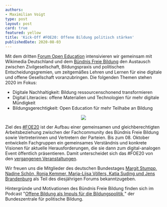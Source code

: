 ```yaml
---
authors:
- Maximilian Voigt
type: post
layout: post
card: true
featured: yellow
title: 'Kick-Off #FOE20: Offene Bildung politisch stärken'
publishedDate: 2020-08-03
---
```


Mit dem dritten [Forum Open Education](https://education.forum-open.de/) intensivieren wir gemeinsam mit Wikimedia Deutschland und dem [Bündnis Freie Bildung](https://buendnis-freie-bildung.de/) den Austausch zwischen Zivilgesellschaft, Bildungspraxis und politischen Entscheidungsgremien, um zeitgemäßes Lehren und Lernen für eine digitale und offene Gesellschaft voranzubringen. Die folgenden Themen stehen 2020 im Fokus:

* Digitale Nachhaltigkeit: Bildung ressourcenschonend transformieren
* Digital Literacies: offene Materialien und Technologien für mehr digitale Mündigkeit
* Bildungsgerechtigkeit: Open Education für mehr Teilhabe an Bildung	

<center><img src="/files/blog/2020/08/Kick-Off-1.png"></img></center>

Ziel des [#FOE20](https://twitter.com/search?q=%23foe20&src=typed_query) ist der Aufbau einer gemeinsamen und gleichberechtigten Arbeitsbeziehung zwischen der Fachcommunity des Bündnis Freie Bildung sowie Vertreterinnen und Vertretern der Parteien. Bis zum 08. Oktober entwickeln Fachgruppen ein gemeinsames Verständnis und konkrete Visionen für aktuelle Herausforderungen, die sie dann zum digital-analogen Event öffentlich präsentieren. Damit unterscheidet sich das #FOE20 von den [vergangenen Veranstaltungen](https://education.forum-open.de/events/). 

Wir freuen uns die Mitglieder des deutschen Bundestages [Margit Stumpp, Nadine Schön, Ronja Kemmer, Marja-Liisa Völlers, Katja Suding und Jens Brandenburg](https://education.forum-open.de/timeline/) als Teil des diesjährigen Forums bekanntzugeben. 

Hintergründe und Motivationen des Bündnis Freie Bildung finden sich im Podcast "[Offene Bildung als Impuls für die Bildungspolitik ](https://www.bpb.de/mediathek/295358/offene-bildung-als-impuls-fuer-die-bildungspolitik)" der Bundeszentrale für politische Bildung.